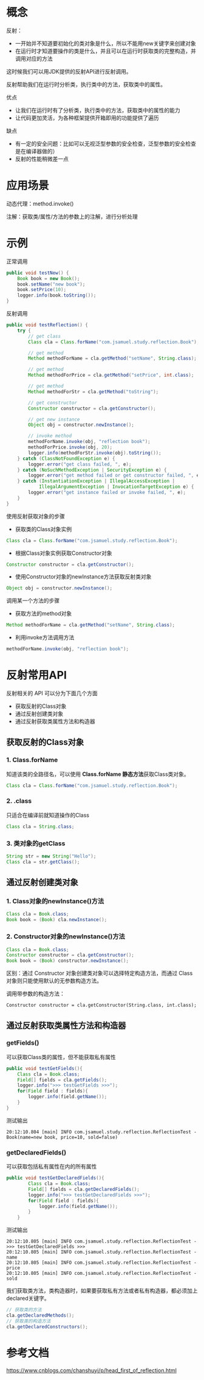 

# 概念

反射：

- 一开始并不知道要初始化的类对象是什么，所以不能用new关键字来创建对象
- 在运行时才知道要操作的类是什么，并且可以在运行时获取类的完整构造，并调用对应的方法



这时候我们可以用JDK提供的反射API进行反射调用。

反射帮助我们在运行时分析类，执行类中的方法，获取类中的属性。



优点

- 让我们在运行时有了分析类，执行类中的方法，获取类中的属性的能力
- 让代码更加灵活，为各种框架提供开箱即用的功能提供了遍历

缺点

- 有一定的安全问题：比如可以无视泛型参数的安全检查，泛型参数的安全检查是在编译器做的）
- 反射的性能稍微差一点



# 应用场景

动态代理：method.invoke()

注解：获取类/属性/方法的参数上的注解，进行分析处理



# 示例



正常调用

```java
public void testNew() {
    Book book = new Book();
    book.setName("new book");
    book.setPrice(10);
    logger.info(book.toString());
}
```



反射调用

```java
public void testReflection() {
    try {
        // get class
        Class cla = Class.forName("com.jsamuel.study.reflection.Book");

        // get method
        Method methodForName = cla.getMethod("setName", String.class);

        // get method
        Method methodForPrice = cla.getMethod("setPrice", int.class);

        // get method
        Method methodForStr = cla.getMethod("toString");

        // get constructor
        Constructor constructor = cla.getConstructor();

        // get new instance
        Object obj = constructor.newInstance();

        // invoke method
        methodForName.invoke(obj, "reflection book");
        methodForPrice.invoke(obj, 20);
        logger.info(methodForStr.invoke(obj).toString());
    } catch (ClassNotFoundException e) {
        logger.error("get class failed, ", e);
    } catch (NoSuchMethodException | SecurityException e) {
        logger.error("get method failed or get constructor failed, ", e);
    } catch (InstantiationException | IllegalAccessException |
            IllegalArgumentException | InvocationTargetException e) {
        logger.error("get instance failed or invoke failed, ", e);
    }
}
```



使用反射获取对象的步骤

- 获取类的Class对象实例

```java
Class cla = Class.forName("com.jsamuel.study.reflection.Book");
```

- 根据Class对象实例获取Constructor对象

```java
Constructor constructor = cla.getConstructor();
```

- 使用Constructor对象的newInstance方法获取反射类对象

```java
Object obj = constructor.newInstance();
```



调用某一个方法的步骤

- 获取方法的method对象

```java
Method methodForName = cla.getMethod("setName", String.class);
```

- 利用invoke方法调用方法

```java
methodForName.invoke(obj, "reflection book");
```



# 反射常用API

反射相关的 API 可以分为下面几个方面

- 获取反射的Class对象
- 通过反射创建类对象
- 通过反射获取类属性方法和构造器



## 获取反射的Class对象



### 1. Class.forName

知道该类的全路径名，可以使用 **Class.forName 静态方法**获取Class类对象。

```java
Class cla = Class.forName("com.jsamuel.study.reflection.Book");
```



### 2. .class

只适合在编译前就知道操作的Class

```java
Class cla = String.class;
```



### 3. 类对象的getClass

```java
String str = new String("Hello");
Class cla = str.getClass();
```





## 通过反射创建类对象



### 1. Class对象的newInstance()方法

```java
Class cla = Book.class;
Book book = (Book) cla.newInstance();
```



### 2. Constructor对象的newInstance()方法

```java
Class cla = Book.class;
Constructor constructor = cla.getConstructor();
Book book = (Book) constructor.newInstance();
```



区别：通过 Constructor 对象创建类对象可以选择特定构造方法，而通过 Class 对象则只能使用默认的无参数构造方法。

调用带参数的构造方法：

```
Constructor constructor = cla.getConstructor(String.class, int.class);
```





## 通过反射获取类属性方法和构造器



### getFields()

可以获取Class类的属性，但不能获取私有属性

```java
public void testGetFields(){
    Class cla = Book.class;
    Field[] fields = cla.getFields();
    logger.info(">>> testGetFields >>>");
    for(Field field : fields){
        logger.info(field.getName());
    }
}
```



测试输出

```
20:12:10.804 [main] INFO com.jsamuel.study.reflection.ReflectionTest - Book(name=new book, price=10, sold=false)
```



### getDeclaredFields()

可以获取包括私有属性在内的所有属性

```java
public void testGetDeclaredFields(){
        Class cla = Book.class;
        Field[] fields = cla.getDeclaredFields();
        logger.info(">>> testGetDeclaredFields >>>");
        for(Field field : fields){
            logger.info(field.getName());
        }
    }
```



测试输出

```
20:12:10.805 [main] INFO com.jsamuel.study.reflection.ReflectionTest - >>> testGetDeclaredFields >>>
20:12:10.805 [main] INFO com.jsamuel.study.reflection.ReflectionTest - name
20:12:10.805 [main] INFO com.jsamuel.study.reflection.ReflectionTest - price
20:12:10.805 [main] INFO com.jsamuel.study.reflection.ReflectionTest - sold
```



我们获取类方法，类构造器时，如果要获取私有方法或者私有构造器，都必须加上declared关键字。

```java
// 获取类的方法
cla.getDeclaredMethods();
// 获取类的构造方法
cla.getDeclaredConstructors();
```





# 参考文档

https://www.cnblogs.com/chanshuyi/p/head_first_of_reflection.html